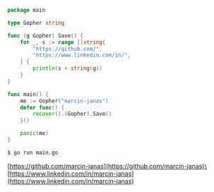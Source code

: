 ```go
package main

type Gopher string

func (g Gopher) Save() {
	for _, s := range []string{
		"https://github.com/",
		"https://www.linkedin.com/in/",
	} {
		println(s + string(g))
	}
}

func main() {
	me := Gopher("marcin-janas")
	defer func() {
		recover().(Gopher).Save()
	}()

	panic(me)
}
```

```sh
$ go run main.go
```
[https://github.com/marcin-janas](https://github.com/marcin-janas)\
[https://www.linkedin.com/in/marcin-janas](https://www.linkedin.com/in/marcin-janas)
